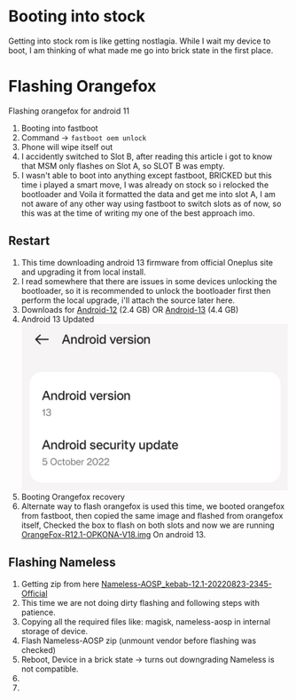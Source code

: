 # Booting into stock

Getting into stock rom is like getting nostlagia. While I wait my device to boot, I am thinking of what made me go into brick state in the first place. 

# Flashing Orangefox 

Flashing orangefox for android 11

1. Booting into fastboot 
2. Command -> `fastboot oem unlock`
3. Phone will wipe itself out
4. I accidently switched to Slot B, after reading this article i got to know that MSM only flashes on Slot A, so SLOT B was empty. 
5. I wasn't able to boot into anything except fastboot, BRICKED but this time i played a smart move, I was already on stock so i relocked the bootloader and Voila it formatted the data and get me into slot A, I am not aware of any other way using fastboot to switch slots as of now, so this was at the time of writing my one of the best approach imo.


## Restart
1. This time downloading android 13 firmware from official Oneplus site and upgrading it from local install. 
2. I read somewhere that there are issues in some devices unlocking the bootloader, so it is recommended to unlock the bootloader first then perform the local upgrade, i'll attach the source later here.
3. Downloads for [Android-12](https://oxygenos.oneplus.net/86_sign_KB2001_11_C_OTA_1350_all_a5deec_00011011.zip) (2.4 GB) OR  [Android-13](https://gauss-componentotacostmanual-sg.allawnofs.com/remove-e8db6ccbcf328d52b602fa5897ddb266/component-ota/22/11/15/471125f26d1447f19aa900c5ba2ee42d.zip) (4.4 GB)
4. Android 13 Updated 
  ![](https://github.com/rohanbatrain/Developement-Setup/blob/main/Attachments/One-Plus-8T/Stock-Android/19-05-2023/Android-13-Oct-2022-Version.jpg?raw=true)
5. Booting Orangefox recovery 
6. Alternate way to flash orangefox is used this time, we booted orangefox from fastboot, then copied the same image and flashed from orangefox itself, Checked the box to flash on both slots and now we are running [OrangeFox-R12.1-OPKONA-V18.img](https://github.com/Wishmasterflo/device_oneplus_opkona/releases/download/R12.1_V18/OrangeFox-R12.1-OPKONA-V18.img) On android 13.


## Flashing Nameless 
1. Getting zip from here [Nameless-AOSP_kebab-12.1-20220823-2345-Official](https://sourceforge.net/projects/nameless-aosp/files/kebab/Nameless-AOSP_kebab-12.1-20220823-2345-Official.zip/download)
2. This time we are not doing dirty flashing and following steps with patience.
3. Copying all the required files like: magisk, nameless-aosp in internal storage of device.
4. Flash Nameless-AOSP zip (unmount vendor before flashing was checked)
5. Reboot, Device in a brick state -> turns out downgrading Nameless is not compatible.
6. 
7. 


